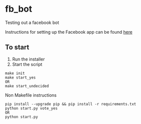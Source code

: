 # fb_bot
Testing out a facebook bot

Instructions for setting up the Facebook app can be found [here](https://www.twilio.com/blog/2017/12/facebook-messenger-bot-python.html)

## To start

1. Run the installer
2. Start the script

```
make init
make start_yes
OR
make start_undecided
```

Non Makefile instructions

```
pip install --upgrade pip && pip install -r requirements.txt
python start.py vote_yes
OR
python start.py
```